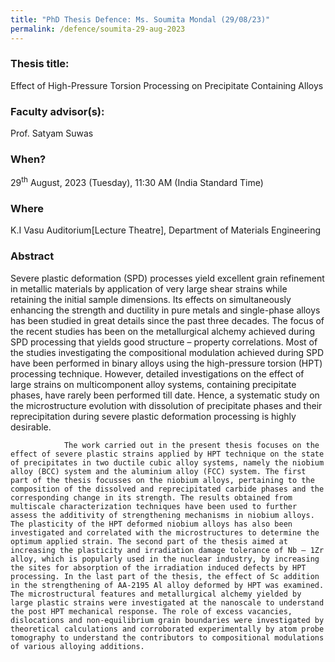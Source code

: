 ```yaml
---
title: "PhD Thesis Defence: Ms. Soumita Mondal (29/08/23)"
permalink: /defence/soumita-29-aug-2023
---
```

### Thesis title:
Effect of High-Pressure Torsion Processing on Precipitate Containing Alloys

### Faculty advisor(s):
Prof. Satyam Suwas 

### When?
29<sup>th</sup> August, 2023 (Tuesday), 11:30 AM (India Standard Time)

### Where
K.I Vasu Auditorium[Lecture Theatre], Department of Materials Engineering

### Abstract
Severe plastic deformation (SPD) processes yield excellent grain refinement in metallic materials by application of very large shear strains while retaining the initial sample dimensions. Its effects on simultaneously enhancing the strength and ductility in pure metals and single-phase alloys has been studied in great details since the past three decades. The focus of the recent studies has been on the metallurgical alchemy achieved during SPD processing that yields good structure – property correlations. Most of the studies investigating the compositional modulation achieved during SPD have been performed in binary alloys using the high-pressure torsion (HPT) processing technique. However, detailed investigations on the effect of large strains on multicomponent alloy systems, containing precipitate phases, have rarely been performed till date. Hence, a systematic study on the microstructure evolution with dissolution of precipitate phases and their reprecipitation during severe plastic deformation processing is highly desirable. 

                The work carried out in the present thesis focuses on the effect of severe plastic strains applied by HPT technique on the state of precipitates in two ductile cubic alloy systems, namely the niobium alloy (BCC) system and the aluminium alloy (FCC) system. The first part of the thesis focusses on the niobium alloys, pertaining to the composition of the dissolved and reprecipitated carbide phases and the corresponding change in its strength. The results obtained from multiscale characterization techniques have been used to further assess the additivity of strengthening mechanisms in niobium alloys. The plasticity of the HPT deformed niobium alloys has also been investigated and correlated with the microstructures to determine the optimum applied strain. The second part of the thesis aimed at increasing the plasticity and irradiation damage tolerance of Nb – 1Zr alloy, which is popularly used in the nuclear industry, by increasing the sites for absorption of the irradiation induced defects by HPT processing. In the last part of the thesis, the effect of Sc addition in the strengthening of AA-2195 Al alloy deformed by HPT was examined. The microstructural features and metallurgical alchemy yielded by large plastic strains were investigated at the nanoscale to understand the post HPT mechanical response. The role of excess vacancies, dislocations and non-equilibrium grain boundaries were investigated by theoretical calculations and corroborated experimentally by atom probe tomography to understand the contributors to compositional modulations of various alloying additions. 